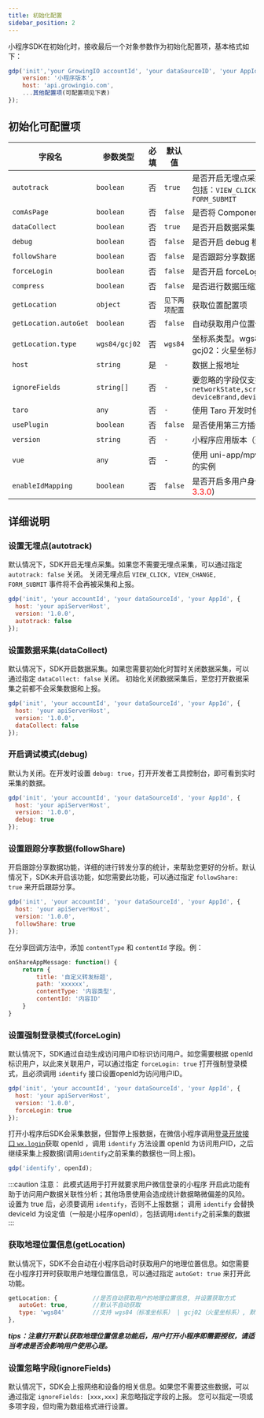 ```yaml
---
title: 初始化配置
sidebar_position: 2
---
```


小程序SDK在初始化时，接收最后一个对象参数作为初始化配置项，基本格式如下：

```javascript
gdp('init','your GrowingIO accountId', 'your dataSourceID', 'your AppId', {
    version: '小程序版本',
    host: 'api.growingio.com',
    ...其他配置项(可配置项见下表)
});
```

## 初始化可配置项

| **字段名**            | **参数类型**  | **必填** | **默认值**     | **说明**                                                                                                           |
| --------------------- | ------------- | -------- | -------------- | ------------------------------------------------------------------------------------------------------------------ |
| `autotrack`           | `boolean`     | 否       | `true`         | 是否开启无埋点采集<br />包括：`VIEW_CLICK, VIEW_CHANGE, FORM_SUBMIT`                                           |
| `comAsPage`           | `boolean`     | 否       | `false`        | 是否将 Component 当做 Page 处理                                                                                    |
| `dataCollect`         | `boolean`     | 否       | `true`         | 是否开启数据采集                                                                                                   |
| `debug`               | `boolean`     | 否       | `false`        | 是否开启 debug 模式                                                                                                |
| `followShare`         | `boolean`     | 否       | `false`         | 是否跟踪分享数据                                                                                                   |
| `forceLogin`          | `boolean`     | 否       | `false`        | 是否开启 forceLogin 强制登录模式                                                                                   |
| `compress`        | `boolean`      | 否           | `false`             | 是否进行数据压缩加密   |
| `getLocation`         | `object`      | 否       | `见下两项配置` | 获取位置配置项                                                                                                     |
| `getLocation.autoGet` | `boolean`     | 否       | `false`        | 自动获取用户位置信息（需要用户授权）                                                                               |
| `getLocation.type`    | `wgs84/gcj02` | 否       | `wgs84`        | 坐标系类型。wgs84：标准坐标系；gcj02：火星坐标系                                                                   |
| `host`                | `string`      | 是       | `-`            | 数据上报地址                                                                                                       |
| `ignoreFields`        | `string[]`    | 否       | `-`            | 要忽略的字段仅支持以下字段:<br />`networkState,screenHeight,screenWidth`<br />`deviceBrand,deviceModel,deviceType` |
| `taro`                | `any`         | 否       | `-`            | 使用 Taro 开发时使用的实例                                                                                         |
| `usePlugin`           | `boolean`     | 否       | `false`        | 是否使用第三方插件                                                                                                 |
| `version`             | `string`      | 否       | `-`            | 小程序应用版本（建议填写)                                                                                          |
| `vue`                 | `any`         | 否       | `-`            | 使用 uni-app/mpvue/WePY 开发时使用的实例                                                                           |
| `enableIdMapping` | `boolean` | 否 | `false` | 是否开启多用户身份上报(SDK版本<font color='red'>>= 3.3.0</font>)  |
## 详细说明

### 设置无埋点(autotrack)

默认情况下，SDK开启无埋点采集。如果您不需要无埋点采集，可以通过指定 `autotrack: false` 关闭。
关闭无埋点后 `VIEW_CLICK, VIEW_CHANGE, FORM_SUBMIT` 事件将不会再被采集和上报。
```js
gdp('init', 'your accountId', 'your dataSourceId', 'your AppId', {
  host: 'your apiServerHost',
  version: '1.0.0',
  autotrack: false
});
```
### 设置数据采集(dataCollect)

默认情况下，SDK开启数据采集。如果您需要初始化时暂时关闭数据采集，可以通过指定 `dataCollect: false` 关闭。
初始化关闭数据采集后，至您打开数据采集之前都不会采集数据和上报。
```js
gdp('init', 'your accountId', 'your dataSourceId', 'your AppId', {
  host: 'your apiServerHost',
  version: '1.0.0',
  dataCollect: false
});
```
### 开启调试模式(debug)

默认为关闭。在开发时设置 `debug: true`，打开开发者工具控制台，即可看到实时采集的数据。
```js
gdp('init', 'your accountId', 'your dataSourceId', 'your AppId', {
  host: 'your apiServerHost',
  version: '1.0.0',
  debug: true
});
```
### 设置跟踪分享数据(followShare)

开启跟踪分享数据功能，详细的进行转发分享的统计，来帮助您更好的分析。默认情况下，SDK未开启该功能，如您需要此功能，可以通过指定 `followShare: true` 来开启跟踪分享。
```js
gdp('init', 'your accountId', 'your dataSourceId', 'your AppId', {
  host: 'your apiServerHost',
  version: '1.0.0',
  followShare: true
});
```
在分享回调方法中，添加 `contentType` 和 `contentId` 字段。例：
```js
onShareAppMessage: function() {
    return {
        title: '自定义转发标题',
        path: 'xxxxxx',
        contentType: '内容类型',
        contentId: '内容ID'
    }
}
```
### 设置强制登录模式(forceLogin)

默认情况下，SDK通过自动生成访问用户ID标识访问用户。如您需要根据 openId 标识用户，以此来关联用户，可以通过指定 `forceLogin: true` 打开强制登录模式，且必须调用 `identify` 接口设置openId为访问用户ID。

```js
gdp('init', 'your accountId', 'your dataSourceId', 'your AppId', {
  host: 'your apiServerHost',
  version: '1.0.0',
  forceLogin: true
});
```
打开小程序后SDK会采集数据，但暂停上报数据，在微信小程序调用[登录开放接口 `wx.login`](https://developers.weixin.qq.com/miniprogram/dev/api/open-api/login/wx.login.html)获取 openId ，调用 `identify` 方法设置 openId 为访问用户ID，之后继续采集上报数据(调用`identify`之前采集的数据也一同上报)。

```js
gdp('identify', openId);
```

:::caution 注意：
此模式适用于打开就要求用户微信登录的小程序
开启此功能有助于访问用户数据关联性分析；其他场景使用会造成统计数据略微偏差的风险。
设置为 true 后，必须要调用 `identify`，否则不上报数据；
调用 `identify` 会替换 deviceId 为设定值（一般是小程序openId），包括调用`identify`之前采集的数据
:::

### 获取地理位置信息(getLocation)

默认情况下，SDK不会自动在小程序启动时获取用户的地理位置信息。如您需要在小程序打开时获取用户地理位置信息，可以通过指定 `autoGet: true` 来打开此功能。
```js
getLocation: {          //是否自动获取用户的地理位置信息, 并设置获取方式
   autoGet: true,       //默认不自动获取
   type: 'wgs84'        //支持 wgs84（标准坐标系） | gcj02（火星坐标系）, 默认wgs84
},
```
***tips：注意打开默认获取地理位置信息功能后，用户打开小程序即需要授权，请适当考虑是否会影响用户使用心理。***

<!-- 如果您默认没有打开此功能，当用户访问至某一功能需要位置信息时，可以手动调用地理位置接口，自动补发VISIT，采集位置信息，提升用户地域分布的分析准确性。
```js
gdp('getLocation');      // 获取用户的地理位置信息并上报
``` -->

### 设置忽略字段(ignoreFields)

默认情况下，SDK会上报网络和设备的相关信息。如果您不需要这些数据，可以通过指定 `ignoreFields: [xxx,xxx]` 来忽略指定字段的上报。
您可以指定一项或多项字段，但均需为数组格式进行设置。
